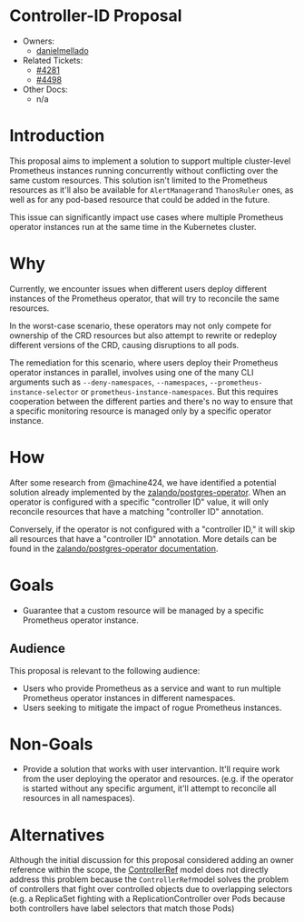 # Controller-ID Proposal

* Owners:
  * [danielmellado](https://github.com/danielmellado)
* Related Tickets:
  * [#4281](https://github.com/nholuongut/prometheus-operator/issues/4281)
  * [#4498](https://github.com/nholuongut/prometheus-operator/pull/4498)
* Other Docs:
  * n/a

# Introduction

This proposal aims to implement a solution to support multiple cluster-level
Prometheus instances running concurrently without conflicting over the same
custom resources. This solution isn't limited to the Prometheus resources as
it'll also be available for `AlertManager`and `ThanosRuler` ones, as well as for
any pod-based resource that could be added in the future.

This issue can significantly impact use cases where multiple Prometheus operator
instances run at the same time in the Kubernetes cluster.

# Why

Currently, we encounter issues when different users deploy different instances
of the Prometheus operator, that will try to reconcile the same resources.

In the worst-case scenario, these operators may not only compete for ownership
of the CRD resources but also attempt to rewrite or redeploy different versions
of the CRD, causing disruptions to all pods.

The remediation for this scenario, where users deploy their Prometheus operator
instances in parallel, involves using one of the many CLI arguments such as
`--deny-namespaces`, `--namespaces`, `--prometheus-instance-selector`  or
`prometheus-instance-namespaces`. But this requires cooperation between the
different parties and there's no way to ensure that a specific monitoring
resource is managed only by a specific operator instance.

# How

After some research from @machine424, we have identified a potential solution
already implemented by the
[zalando/postgres-operator](https://github.com/zalando/postgres-operator). When
an operator is configured with a specific "controller ID" value, it will only
reconcile resources that have a matching "controller ID" annotation.

Conversely, if the operator is not configured with a "controller ID," it will
skip all resources that have a "controller ID" annotation. More details can be
found in the
[zalando/postgres-operator documentation](https://github.com/zalando/postgres-operator/blob/master/docs/administrator.md#operators-with-defined-ownership-of-certain-postgres-clusters).

# Goals

* Guarantee that a custom resource will be managed by a specific Prometheus
  operator instance.

## Audience

This proposal is relevant to the following audience:

* Users who provide Prometheus as a service and want to run multiple Prometheus
  operator instances in different namespaces.
* Users seeking to mitigate the impact of rogue Prometheus instances.

# Non-Goals

* Provide a solution that works with user intervantion. It'll require work from
  the user deploying the operator and resources. (e.g. if the operator is
  started without any specific argument, it'll attempt to reconcile all
  resources in all namespaces).

# Alternatives

Although the initial discussion for this proposal considered adding an owner
reference within the scope, the
[ControllerRef](https://github.com/kubernetes/design-proposals-archive/blob/acc25e14ca83dfda4f66d8cb1f1b491f26e78ffe/api-machinery/controller-ref.md)
model does not directly address this problem because the `ControllerRef`model
solves the problem of controllers that fight over controlled objects due to
overlapping selectors (e.g. a ReplicaSet fighting with a ReplicationController
over Pods because both controllers have label selectors that match those Pods)

